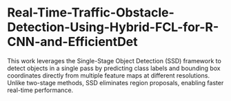 # Real-Time-Traffic-Obstacle-Detection-Using-Hybrid-FCL-for-R-CNN-and-EfficientDet
This work leverages the Single-Stage Object Detection (SSD) framework to detect objects in a single pass by predicting class labels and bounding box coordinates directly from multiple feature maps at different resolutions. Unlike two-stage methods, SSD eliminates region proposals, enabling faster real-time performance.
